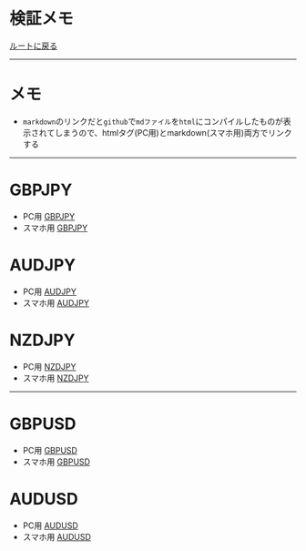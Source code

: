 # 検証メモ
[ルートに戻る](../readme.md)  

---
# メモ
- `markdown`のリンクだと`github`で`mdファイル`を`html`にコンパイルしたものが表示されてしまうので、htmlタグ(PC用)とmarkdown(スマホ用)両方でリンクする  

---


# GBPJPY
- PC用
<a href="./GBPJPY/main.md">GBPJPY</a>
- スマホ用
[GBPJPY](./GBPJPY/main.md)

# AUDJPY
- PC用
<a href="./AUDJPY/main.md">AUDJPY</a>
- スマホ用
[AUDJPY](./AUDJPY/main.md)

# NZDJPY
- PC用
<a href="./NZDJPY/main.md">NZDJPY</a>
- スマホ用
[NZDJPY](./NZDJPY/main.md)

---
# GBPUSD
- PC用
<a href="./GBPUSD/main.md">GBPUSD</a>
- スマホ用
[GBPUSD](./GBPUSD/main.md)

# AUDUSD
- PC用
<a href="./AUDUSD/main.md">AUDUSD</a>
- スマホ用
[AUDUSD](./AUDUSD/main.md)

